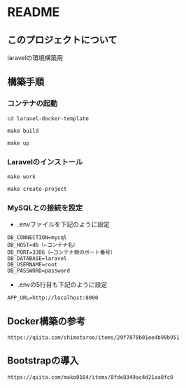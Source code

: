 # README

## このプロジェクトについて

laravelの環境構築用

## 構築手順

### コンテナの起動

```
cd laravel-docker-template
```

```
make build
```

```
make up
```

### Laravelのインストール

```
make work
```

```
make create-project
```

### MySQLとの接続を設定

- .envファイルを下記のように設定

```
DB_CONNECTION=mysql
DB_HOST=db（←コンテナ名）
DB_PORT=3306（←コンテナ側のポート番号）
DB_DATABASE=laravel
DB_USERNAME=root
DB_PASSWORD=password
```

- .envの5行目も下記のように設定

```
APP_URL=http://localhost:8000
```

## Docker構築の参考

```
https://qiita.com/shimotaroo/items/29f7878b01ee4b99b951
```

## Bootstrapの導入

```
https://qiita.com/mako0104/items/8fde8349ac4d21aa0fc0
```